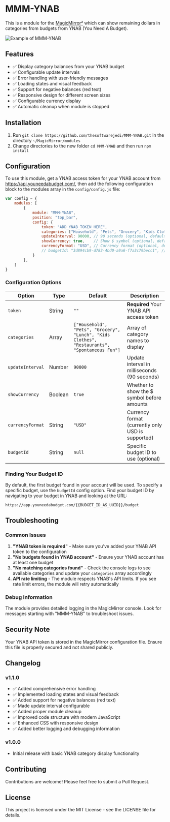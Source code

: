 # MMM-YNAB

This is a module for the [MagicMirror²](https://github.com/MichMich/MagicMirror/) which can show remaining dollars in categories from budgets from YNAB (You Need A Budget).

![Example of MMM-YNAB](./screenshot.png)

## Features

- ✅ Display category balances from your YNAB budget
- ✅ Configurable update intervals
- ✅ Error handling with user-friendly messages
- ✅ Loading states and visual feedback
- ✅ Support for negative balances (red text)
- ✅ Responsive design for different screen sizes
- ✅ Configurable currency display
- ✅ Automatic cleanup when module is stopped

## Installation

1. Run `git clone https://github.com/thesoftwarejedi/MMM-YNAB.git` in the directory `~/MagicMirror/modules`
2. Change directories to the new folder `cd MMM-YNAB` and then run `npm install`

## Configuration

To use this module, get a YNAB access token for your YNAB account from https://api.youneedabudget.com/, then add the following configuration block to the modules array in the `config/config.js` file:

```js
var config = {
    modules: [
        {
            module: "MMM-YNAB",
            position: "top_bar",
            config: {
                token: "ADD_YNAB_TOKEN_HERE",
                categories: ["Household", "Pets", "Grocery", "Kids Clothes", "Restaurants", "Lunch", "Spontaneous Fun"],
                updateInterval: 90000, // 90 seconds (optional, default: 90000)
                showCurrency: true,    // Show $ symbol (optional, default: true)
                currencyFormat: "USD", // Currency format (optional, default: "USD")
                // budgetId: "3d894cb9-d783-4bd0-a9a6-f7a3c79becc1", // Optional
            }
        },
    ]
}
```

### Configuration Options

| Option | Type | Default | Description |
|--------|------|---------|-------------|
| `token` | String | `""` | **Required** Your YNAB API access token |
| `categories` | Array | `["Household", "Pets", "Grocery", "Lunch", "Kids Clothes", "Restaurants", "Spontaneous Fun"]` | Array of category names to display |
| `updateInterval` | Number | `90000` | Update interval in milliseconds (90 seconds) |
| `showCurrency` | Boolean | `true` | Whether to show the $ symbol before amounts |
| `currencyFormat` | String | `"USD"` | Currency format (currently only USD is supported) |
| `budgetId` | String | `null` | Specific budget ID to use (optional) |

### Finding Your Budget ID

By default, the first budget found in your account will be used. To specify a specific budget, use the `budgetId` config option. Find your budget ID by navigating to your budget in YNAB and looking at the URL:

`https://app.youneedabudget.com/{{BUDGET_ID_AS_UUID}}/budget`

## Troubleshooting

### Common Issues

1. **"YNAB token is required"** - Make sure you've added your YNAB API token to the configuration
2. **"No budgets found in YNAB account"** - Ensure your YNAB account has at least one budget
3. **"No matching categories found"** - Check the console logs to see available categories and update your `categories` array accordingly
4. **API rate limiting** - The module respects YNAB's API limits. If you see rate limit errors, the module will retry automatically

### Debug Information

The module provides detailed logging in the MagicMirror console. Look for messages starting with "MMM-YNAB" to troubleshoot issues.

## Security Note

Your YNAB API token is stored in the MagicMirror configuration file. Ensure this file is properly secured and not shared publicly.

## Changelog

### v1.1.0
- ✅ Added comprehensive error handling
- ✅ Implemented loading states and visual feedback
- ✅ Added support for negative balances (red text)
- ✅ Made update interval configurable
- ✅ Added proper module cleanup
- ✅ Improved code structure with modern JavaScript
- ✅ Enhanced CSS with responsive design
- ✅ Added better logging and debugging information

### v1.0.0
- Initial release with basic YNAB category display functionality

## Contributing

Contributions are welcome! Please feel free to submit a Pull Request.

## License

This project is licensed under the MIT License - see the LICENSE file for details.
